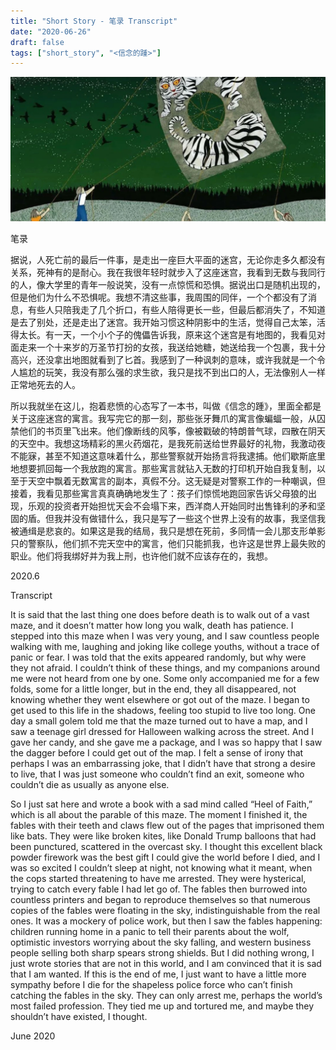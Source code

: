 ```yaml
---
title: "Short Story - 笔录 Transcript"
date: "2020-06-26"
draft: false
tags: ["short_story", "<信念的踵>"]
---
```

![img](./images/head.jpg)

笔录

据说，人死亡前的最后一件事，是走出一座巨大平面的迷宫，无论你走多久都没有关系，死神有的是耐心。我在我很年轻时就步入了这座迷宫，我看到无数与我同行的人，像大学里的青年一般说笑，没有一点惊慌和恐惧。据说出口是随机出现的，但是他们为什么不恐惧呢。我想不清这些事，我周围的同伴，一个个都没有了消息，有些人只陪我走了几个折口，有些人陪得更长一些，但最后都消失了，不知道是去了别处，还是走出了迷宫。我开始习惯这种阴影中的生活，觉得自己太笨，活得太长。有一天，一个小个子的傀儡告诉我，原来这个迷宫是有地图的，我看见对面走来一个十来岁的万圣节打扮的女孩，我送给她糖，她送给我一个包裹，我十分高兴，还没拿出地图就看到了匕首。我感到了一种讽刺的意味，或许我就是一个令人尴尬的玩笑，我没有那么强的求生欲，我只是找不到出口的人，无法像别人一样正常地死去的人。

所以我就坐在这儿，抱着悲愤的心态写了一本书，叫做《信念的踵》，里面全都是关于这座迷宫的寓言。我写完它的那一刻，那些张牙舞爪的寓言像蝙蝠一般，从囚禁他们的书页里飞出来。他们像断线的风筝，像被戳破的特朗普气球，四散在阴天的天空中。我想这场精彩的黑火药烟花，是我死前送给世界最好的礼物，我激动夜不能寐，甚至不知道这意味着什么，那些警察就开始扬言将我逮捕。他们歇斯底里地想要抓回每一个我放跑的寓言。那些寓言就钻入无数的打印机开始自我复制，以至于天空中飘着无数寓言的副本，真假不分。这无疑是对警察工作的一种嘲讽，但接着，我看见那些寓言真真确确地发生了：孩子们惊慌地跑回家告诉父母狼的出现，乐观的投资者开始担忧天会不会塌下来，西洋商人开始同时出售锋利的矛和坚固的盾。但我并没有做错什么，我只是写了一些这个世界上没有的故事，我坚信我被通缉是悲哀的。如果这是我的结局，我只是想在死前，多同情一会儿那支形单影只的警察队，他们抓不完天空中的寓言，他们只能抓我，也许这是世界上最失败的职业。他们将我绑好并为我上刑，也许他们就不应该存在的，我想。

2020.6


Transcript

It is said that the last thing one does before death is to walk out of a vast maze, and it doesn’t matter how long you walk, death has patience. I stepped into this maze when I was very young, and I saw countless people walking with me, laughing and joking like college youths, without a trace of panic or fear. I was told that the exits appeared randomly, but why were they not afraid. I couldn’t think of these things, and my companions around me were not heard from one by one. Some only accompanied me for a few folds, some for a little longer, but in the end, they all disappeared, not knowing whether they went elsewhere or got out of the maze. I began to get used to this life in the shadows, feeling too stupid to live too long. One day a small golem told me that the maze turned out to have a map, and I saw a teenage girl dressed for Halloween walking across the street. And I gave her candy, and she gave me a package, and I was so happy that I saw the dagger before I could get out of the map. I felt a sense of irony that perhaps I was an embarrassing joke, that I didn’t have that strong a desire to live, that I was just someone who couldn’t find an exit, someone who couldn’t die as usually as anyone else.

So I just sat here and wrote a book with a sad mind called “Heel of Faith,” which is all about the parable of this maze. The moment I finished it, the fables with their teeth and claws flew out of the pages that imprisoned them like bats. They were like broken kites, like Donald Trump balloons that had been punctured, scattered in the overcast sky. I thought this excellent black powder firework was the best gift I could give the world before I died, and I was so excited I couldn’t sleep at night, not knowing what it meant, when the cops started threatening to have me arrested. They were hysterical, trying to catch every fable I had let go of. The fables then burrowed into countless printers and began to reproduce themselves so that numerous copies of the fables were floating in the sky, indistinguishable from the real ones. It was a mockery of police work, but then I saw the fables happening: children running home in a panic to tell their parents about the wolf, optimistic investors worrying about the sky falling, and western business people selling both sharp spears strong shields. But I did nothing wrong, I just wrote stories that are not in this world, and I am convinced that it is sad that I am wanted. If this is the end of me, I just want to have a little more sympathy before I die for the shapeless police force who can’t finish catching the fables in the sky. They can only arrest me, perhaps the world’s most failed profession. They tied me up and tortured me, and maybe they shouldn’t have existed, I thought.

June 2020

